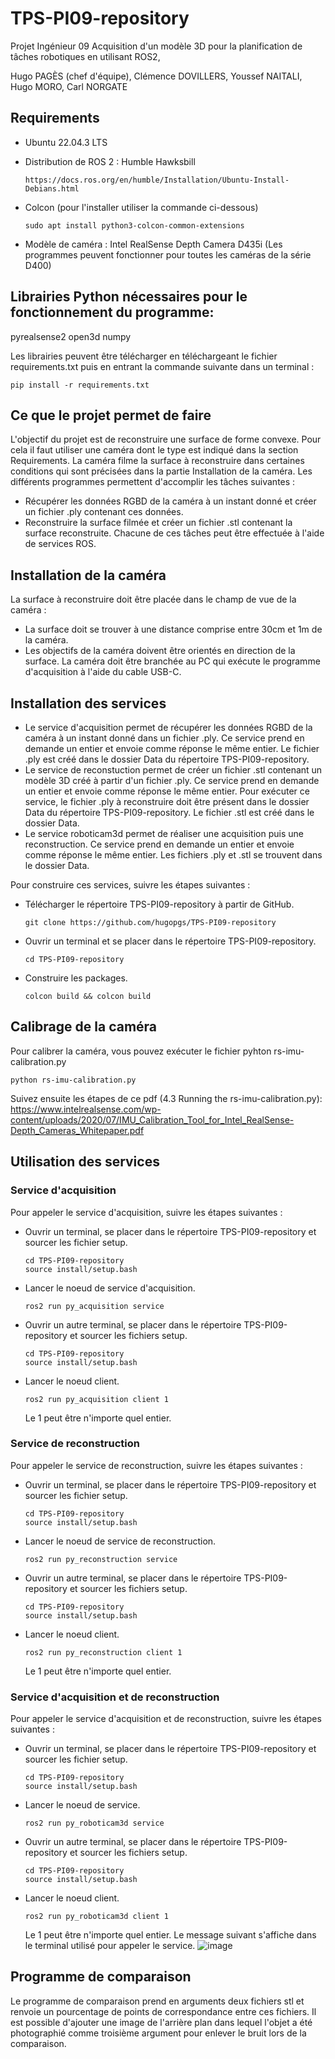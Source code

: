 # TPS-PI09-repository

Projet Ingénieur 09 Acquisition d'un modèle 3D pour la planification de tâches robotiques en utilisant ROS2,

Hugo PAGÈS (chef d'équipe), Clémence DOVILLERS, Youssef NAITALI, Hugo MORO, Carl NORGATE

## Requirements

- Ubuntu 22.04.3 LTS
- Distribution de ROS 2 : Humble Hawksbill
 
  ```
  https://docs.ros.org/en/humble/Installation/Ubuntu-Install-Debians.html
  ```
- Colcon (pour l'installer utiliser la commande ci-dessous)
  ```
  sudo apt install python3-colcon-common-extensions
  ```
- Modèle de caméra : Intel RealSense Depth Camera D435i 
(Les programmes peuvent fonctionner pour toutes les caméras de la série D400)

## Librairies Python nécessaires pour le fonctionnement du programme:

pyrealsense2
open3d
numpy

Les librairies peuvent être télécharger en téléchargeant le fichier requirements.txt puis en entrant la commande suivante dans un terminal : 
```
pip install -r requirements.txt
```

## Ce que le projet permet de faire

L'objectif du projet est de reconstruire une surface de forme convexe. Pour cela il faut utiliser une caméra dont le type est indiqué dans la section Requirements. La caméra filme la surface à reconstruire dans certaines conditions qui sont précisées dans la partie Installation de la caméra. Les différents programmes permettent d'accomplir les tâches suivantes : 
- Récupérer les données RGBD de la caméra à un instant donné et créer un fichier .ply contenant ces données.
- Reconstruire la surface filmée et créer un fichier .stl contenant la surface reconstruite.
Chacune de ces tâches peut être effectuée à l'aide de services ROS.

## Installation de la caméra

La surface à reconstruire doit être placée dans le champ de vue de la caméra :
- La surface doit se trouver à une distance comprise entre 30cm et 1m de la caméra.
- Les objectifs de la caméra doivent être orientés en direction de la surface.
La caméra doit être branchée au PC qui exécute le programme d'acquisition à l'aide du cable USB-C.

  
## Installation des services

- Le service d'acquisition permet de récupérer les données RGBD de la caméra à un instant donné dans un fichier .ply. Ce service prend en demande un entier et envoie comme réponse le même entier. Le fichier .ply est créé dans le dossier Data du répertoire TPS-PI09-repository.
- Le service de reconstuction permet de créer un fichier .stl contenant un modèle 3D créé à partir d'un fichier .ply. Ce service prend en demande un entier et envoie comme réponse le même entier. Pour exécuter ce service, le fichier .ply à reconstruire doit être présent dans le dossier Data du répertoire TPS-PI09-repository. Le fichier .stl est créé dans le dossier Data.
- Le service roboticam3d permet de réaliser une acquisition puis une reconstruction. Ce service prend en demande un entier et envoie comme réponse le même entier. Les fichiers .ply et .stl se trouvent dans le dossier Data.

Pour construire ces services, suivre les étapes suivantes :

- Télécharger le répertoire TPS-PI09-repository à partir de GitHub.
  ```
  git clone https://github.com/hugopgs/TPS-PI09-repository
  ```
- Ouvrir un terminal et se placer dans le répertoire TPS-PI09-repository.
  ```
  cd TPS-PI09-repository
  ```
- Construire les packages.
  ```
  colcon build && colcon build
  ```

## Calibrage de la caméra

Pour calibrer la caméra, vous pouvez exécuter le fichier pyhton rs-imu-calibration.py
```
python rs-imu-calibration.py
```
Suivez ensuite les étapes de ce pdf (4.3 Running the rs-imu-calibration.py): https://www.intelrealsense.com/wp-content/uploads/2020/07/IMU_Calibration_Tool_for_Intel_RealSense-Depth_Cameras_Whitepaper.pdf

## Utilisation des services

### Service d'acquisition

Pour appeler le service d'acquisition, suivre les étapes suivantes : 

- Ouvrir un terminal, se placer dans le répertoire TPS-PI09-repository et sourcer les fichier setup.
  ```
  cd TPS-PI09-repository
  source install/setup.bash
  ```
- Lancer le noeud de service d'acquisition.
  ```
  ros2 run py_acquisition service
  ```
- Ouvrir un autre terminal, se placer dans le répertoire TPS-PI09-repository et sourcer les fichiers setup.
  ```
  cd TPS-PI09-repository
  source install/setup.bash
  ```
- Lancer le noeud client.
  ```
  ros2 run py_acquisition client 1 
  ```
  Le 1 peut être n'importe quel entier.

### Service de reconstruction

Pour appeler le service de reconstruction, suivre les étapes suivantes : 

- Ouvrir un terminal, se placer dans le répertoire TPS-PI09-repository et sourcer les fichier setup.
  ```
  cd TPS-PI09-repository
  source install/setup.bash
  ```
- Lancer le noeud de service de reconstruction.
  ```
  ros2 run py_reconstruction service
  ```
- Ouvrir un autre terminal, se placer dans le répertoire TPS-PI09-repository et sourcer les fichiers setup.
  ```
  cd TPS-PI09-repository
  source install/setup.bash
  ```
- Lancer le noeud client.
  ```
  ros2 run py_reconstruction client 1 
  ```
  Le 1 peut être n'importe quel entier.
  
### Service d'acquisition et de reconstruction

Pour appeler le service d'acquisition et de reconstruction, suivre les étapes suivantes : 

- Ouvrir un terminal, se placer dans le répertoire TPS-PI09-repository et sourcer les fichier setup.
  ```
  cd TPS-PI09-repository
  source install/setup.bash
  ```
- Lancer le noeud de service.
  ```
  ros2 run py_roboticam3d service
  ```
- Ouvrir un autre terminal, se placer dans le répertoire TPS-PI09-repository et sourcer les fichiers setup.
  ```
  cd TPS-PI09-repository
  source install/setup.bash
  ```
- Lancer le noeud client.
  ```
  ros2 run py_roboticam3d client 1 
  ```
  Le 1 peut être n'importe quel entier.
  Le message suivant s'affiche dans le terminal utilisé pour appeler le service.
  ![image](https://github.com/hugopgs/TPS-PI09-repository/assets/148219749/b69153d0-237a-4eeb-bd81-b0e228965d74)

## Programme de comparaison

Le programme de comparaison prend en arguments deux fichiers stl et renvoie un pourcentage de points de correspondance entre ces fichiers. Il est possible d'ajouter une image de l'arrière plan dans lequel l'objet a été photographié comme troisième argument pour enlever le bruit lors de la comparaison.







